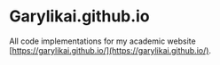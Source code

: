 # Garylikai.github.io

All code implementations for my academic website [https://garylikai.github.io/](https://garylikai.github.io/).
